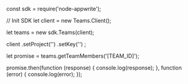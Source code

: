 const sdk = require('node-appwrite');

// Init SDK
let client = new Teams.Client();

let teams = new sdk.Teams(client);

client
    .setProject('')
    .setKey('')
;

let promise = teams.getTeamMembers('[TEAM_ID]');

promise.then(function (response) {
    console.log(response);
}, function (error) {
    console.log(error);
});